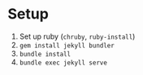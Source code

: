 # Setup

1. Set up ruby (`chruby`, `ruby-install`)
2. `gem install jekyll bundler`
3. `bundle install`
4. `bundle exec jekyll serve`
